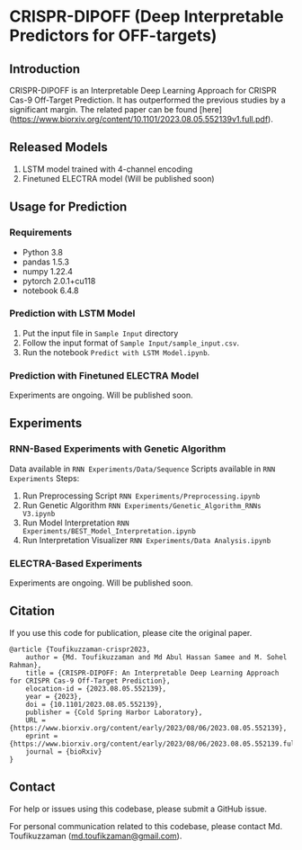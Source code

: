 # CRISPR-DIPOFF (Deep Interpretable Predictors for OFF-targets)
## Introduction
CRISPR-DIPOFF is an Interpretable Deep Learning Approach for CRISPR Cas-9 Off-Target Prediction. It has outperformed the previous studies by a significant margin.
The related paper can be found [here] (https://www.biorxiv.org/content/10.1101/2023.08.05.552139v1.full.pdf).
## Released Models
1. LSTM model trained with 4-channel encoding
2. Finetuned ELECTRA model (Will be published soon)
## Usage for Prediction
### Requirements 
* Python 3.8
* pandas 1.5.3
* numpy 1.22.4
* pytorch 2.0.1+cu118
* notebook 6.4.8
### Prediction with LSTM Model
1. Put the input file in `Sample Input` directory 
2. Follow the input format of `Sample Input/sample_input.csv`.
3. Run the notebook `Predict with LSTM Model.ipynb`. 
### Prediction with Finetuned ELECTRA Model
Experiments are ongoing. Will be published soon.

## Experiments
### RNN-Based Experiments with Genetic Algorithm
Data available in `RNN Experiments/Data/Sequence`
Scripts available in `RNN Experiments`
Steps:
1. Run Preprocessing Script `RNN Experiments/Preprocessing.ipynb`
2. Run Genetic Algorithm `RNN Experiments/Genetic_Algorithm_RNNs V3.ipynb`
3. Run Model Interpretation `RNN Experiments/BEST_Model_Interpretation.ipynb`
4. Run Interpretation Visualizer `RNN Experiments/Data Analysis.ipynb`

### ELECTRA-Based Experiments
Experiments are ongoing. Will be published soon.

## Citation
If you use this code for publication, please cite the original paper.
```
@article {Toufikuzzaman-crispr2023,
	author = {Md. Toufikuzzaman and Md Abul Hassan Samee and M. Sohel Rahman},
	title = {CRISPR-DIPOFF: An Interpretable Deep Learning Approach for CRISPR Cas-9 Off-Target Prediction},
	elocation-id = {2023.08.05.552139},
	year = {2023},
	doi = {10.1101/2023.08.05.552139},
	publisher = {Cold Spring Harbor Laboratory},
	URL = {https://www.biorxiv.org/content/early/2023/08/06/2023.08.05.552139},
	eprint = {https://www.biorxiv.org/content/early/2023/08/06/2023.08.05.552139.full.pdf},
	journal = {bioRxiv}
}
```

## Contact
For help or issues using this codebase, please submit a GitHub issue.

For personal communication related to this codebase, please contact Md. Toufikuzzaman (md.toufikzaman@gmail.com).
